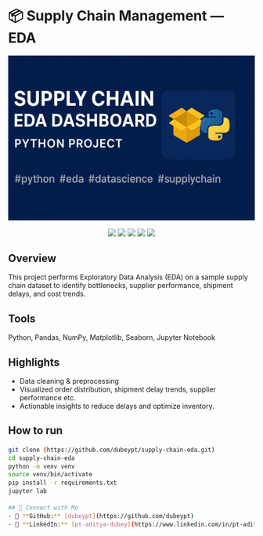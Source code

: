 # 📦 Supply Chain Management — EDA
![Banner](banner.png)

<p align="center">
  <img src="https://img.shields.io/badge/Python-3.9-blue" />
  <img src="https://img.shields.io/badge/EDA-Exploratory%20Data%20Analysis-brightgreen" />
  <img src="https://img.shields.io/badge/Pandas-Data%20Manipulation-orange" />
  <img src="https://img.shields.io/badge/NumPy-Numerical%20Computing-yellow" />
  <img src="https://img.shields.io/badge/Status-Completed-success" />
</p>


## Overview
This project performs Exploratory Data Analysis (EDA) on a sample supply chain dataset to identify bottlenecks, supplier performance, shipment delays, and cost trends.

## Tools
Python, Pandas, NumPy, Matplotlib, Seaborn, Jupyter Notebook

## Highlights
- Data cleaning & preprocessing
- Visualized order distribution, shipment delay trends, supplier performance etc.
- Actionable insights to reduce delays and optimize inventory.

## How to run
```bash
git clone (https://github.com/dubeypt/supply-chain-eda.git)
cd supply-chain-eda
python -m venv venv
source venv/bin/activate
pip install -r requirements.txt
jupyter lab

## 🤝 Connect with Me
- 🐙 **GitHub:** [dubeypt](https://github.com/dubeypt)
- 💼 **LinkedIn:** [pt-aditya-dubey](https://www.linkedin.com/in/pt-aditya-dubey)


